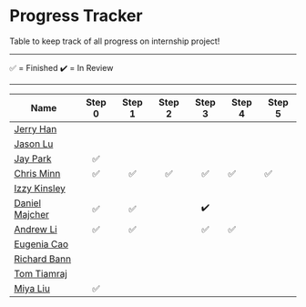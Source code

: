 
# Progress Tracker

Table to keep track of all progress on internship project! <br />

------

✅ = Finished
✔️ = In Review

------


|Name|Step 0|Step 1|Step 2|Step 3|Step 4|Step 5|
|-------------------------|:---------------------------------------------------------------------------------------------------------------------------------------------------:|:---------------------------------------------------------------------------------------------------------------------------------------------------:|:---------------------------------------------------------------------------------------------------------------------------------------------------:|:-------------------------------------------------------------------------------------------------------------------------------------------------:|--------------------------------------------------------------------|--------------------------------------------------------------------------------------------------------------------------------------------------------------------------------------------------------------------------------------------------------------------------------------------------|
|[Jerry Han](https://github.com/jerry-hannn/nuft-training)||||||
|[Jason Lu](https://github.com/Jasonxlu/learnsomething)||||||
|[Jay Park](https://github.com/kyeoul/learnsomething)|✅|||||
|[Chris Minn](https://github.com/minnce/shxiv)|✅|✅|✅|✅|✅|✅
|[Izzy Kinsley](https://github.com/IzzyHuang/learnsomething)||||||
|[Daniel Majcher](https://github.com/daniel-majcher/learnsomething)|✅|✅||✔️|||
|[Andrew Li](https://github.com/andrlime/learnsomething)|✅|✅||✅|✅||
|[Eugenia Cao](https://github.com/eugenia0804/learnsomething)|||||||
|[Richard Bann](https://github.com/drahc1R/learnsomething)|||||||
|[Tom Tiamraj](https://github.com/JerayuT/learnsomething)|||||||
|[Miya Liu](https://github.com/miyaliu627/learnsomething)|✅||||||
